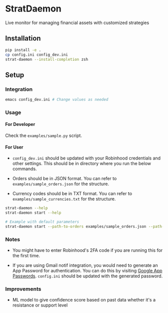 # StratDaemon

Live monitor for managing financial assets with customized strategies

## Installation

```bash
pip install -e .
cp config.ini config_dev.ini
strat-daemon --install-completion zsh
```

## Setup

### Integration

```bash
emacs config_dev.ini # Change values as needed
```

### Usage

#### For Developer

Check the `examples/sample.py` script.

#### For User

- `config_dev.ini` should be updated with your Robinhood credentials and other settings. This should be in directory where you run the below commands.

- Orders should be in JSON format. You can refer to `examples/sample_orders.json` for the structure.

- Currency codes should be in TXT format. You can refer to `examples/sample_currencies.txt` for the structure.

```bash
strat-daemon --help
strat-daemon start --help

# Example with default parameters
strat-daemon start --path-to-orders examples/sample_orders.json --path-to-currency-codes examples/sample_currency_codes.txt
```

### Notes

- You might have to enter Robinhood's 2FA code if you are running this for the first time.

- If you are using Gmail notif integration, you would need to generate an App Password for authentication. You can do this by visiting [Google App Passwords](https://myaccount.google.com/apppasswords). `config.ini` should be updated with the generated password.

### Improvements

- ML model to give confidence score based on past data whether it's a resistance or support level
